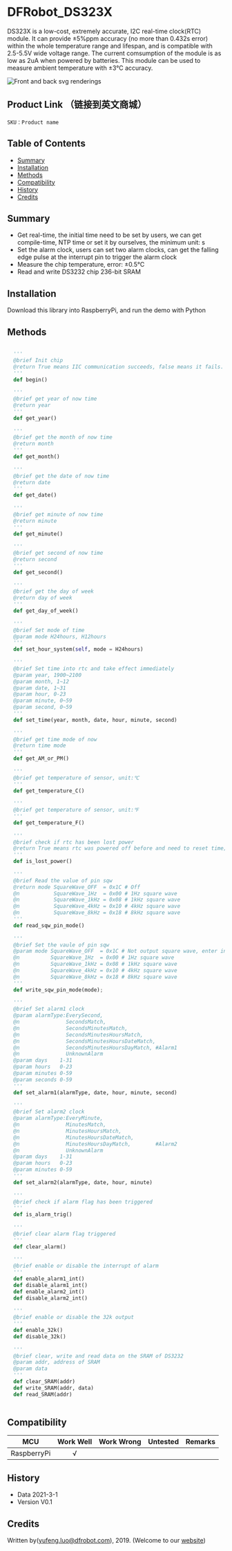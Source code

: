 # DFRobot_DS323X
DS323X is a low-cost, extremely accurate, I2C real-time clock(RTC) module. It can provide ±5%ppm accuracy (no more than 0.432s error) within the whole temperature range and lifespan, and is compatible with 2.5-5.5V wide voltage range. The current comsumption of the module is as low as 2uA when powered by batteries. This module can be used to measure ambient temperature with ±3℃ accuracy.   <br>

![Front and back svg renderings](https://github.com/ouki-wang/DFRobot_Sensor/raw/master/resources/images/SEN0245svg1.png)


## Product Link （链接到英文商城）
    SKU：Product name
   
## Table of Contents

* [Summary](#summary)
* [Installation](#installation)
* [Methods](#methods)
* [Compatibility](#compatibility)
* [History](#history)
* [Credits](#credits)

## Summary

* Get real-time, the initial time need to be set by users, we can get compile-time, NTP time or set it by ourselves, the minimum unit: s <br> 
* Set the alarm clock, users can set two alarm clocks, can get the falling edge pulse at the interrupt pin to trigger the alarm clock <br>
* Measure the chip temperature, error: ±0.5℃ <br>
* Read and write DS3232 chip 236-bit SRAM <br> 

## Installation

Download this library into RaspberryPi, and run the demo with Python
## Methods

```Python

  '''
  @brief Init chip 
  @return True means IIC communication succeeds, false means it fails. 
  '''
  def begin()
  
  '''
  @brief get year of now time
  @return year
  '''
  def get_year()
  
  '''
  @brief get the month of now time
  @return month
  '''
  def get_month()
  
  '''
  @brief get the date of now time
  @return date
  '''
  def get_date()
  
  '''
  @brief get minute of now time
  @return minute
  '''
  def get_minute()
  
  '''
  @brief get second of now time
  @return second
  '''
  def get_second()
  
  '''
  @brief get the day of week
  @return day of week
  '''
  def get_day_of_week()
  
  '''
  @brief Set mode of time
  @param mode H24hours, H12hours
  '''
  def set_hour_system(self, mode = H24hours)
  
  '''
  @brief Set time into rtc and take effect immediately
  @param year, 1900~2100
  @param month, 1~12
  @param date, 1~31
  @param hour, 0-23
  @param minute, 0~59
  @param second, 0~59
  '''
  def set_time(year, month, date, hour, minute, second)
  
  '''
  @brief get time mode of now
  @return time mode
  '''
  def get_AM_or_PM()
  
  '''
  @brief get temperature of sensor, unit:℃
  '''
  def get_temperature_C()
  
  '''
  @brief get temperature of sensor, unit:℉
  '''
  def get_temperature_F()
  
  '''
  @brief check if rtc has been lost power
  @return True means rtc was powered off before and need to reset time;False means rtc opearates well
  '''
  def is_lost_power()
  
  '''
  @brief Read the value of pin sqw
  @return mode SquareWave_OFF  = 0x1C # Off
  @n           SquareWave_1Hz  = 0x00 # 1Hz square wave
  @n           SquareWave_1kHz = 0x08 # 1kHz square wave
  @n           SquareWave_4kHz = 0x10 # 4kHz square wave
  @n           SquareWave_8kHz = 0x18 # 8kHz square wave
  '''
  def read_sqw_pin_mode()
  
  '''
  @brief Set the vaule of pin sqw
  @param mode SquareWave_OFF  = 0x1C # Not output square wave, enter interrupt mode
  @n          SquareWave_1Hz  = 0x00 # 1Hz square wave
  @n          SquareWave_1kHz = 0x08 # 1kHz square wave
  @n          SquareWave_4kHz = 0x10 # 4kHz square wave
  @n          SquareWave_8kHz = 0x18 # 8kHz square wave
  '''
  def write_sqw_pin_mode(mode);
  
  '''
  @brief Set alarm1 clock
  @param alarmType:EverySecond,
  @n               SecondsMatch,
  @n               SecondsMinutesMatch,
  @n               SecondsMinutesHoursMatch,
  @n               SecondsMinutesHoursDateMatch,
  @n               SecondsMinutesHoursDayMatch, #Alarm1
  @n               UnknownAlarm
  @param days    1-31
  @param hours   0-23
  @param minutes 0-59
  @param seconds 0-59
  '''
  def set_alarm1(alarmType, date, hour, minute, second)
  
  '''
  @brief Set alarm2 clock
  @param alarmType:EveryMinute,
  @n               MinutesMatch,
  @n               MinutesHoursMatch,
  @n               MinutesHoursDateMatch,
  @n               MinutesHoursDayMatch,        #Alarm2
  @n               UnknownAlarm
  @param days    1-31
  @param hours   0-23
  @param minutes 0-59
  '''
  def set_alarm2(alarmType, date, hour, minute)
  
  '''
  @brief check if alarm flag has been triggered
  '''
  def is_alarm_trig()
  
  '''
  @brief clear alarm flag triggered
  '''
  def clear_alarm()
  
  '''
  @brief enable or disable the interrupt of alarm 
  '''
  def enable_alarm1_int()
  def disable_alarm1_int()
  def enable_alarm2_int()
  def disable_alarm2_int()
  
  '''
  @brief enable or disable the 32k output 
  '''
  def enable_32k()
  def disable_32k()
  
  '''
  @brief clear, write and read data on the SRAM of DS3232
  @param addr, address of SRAM
  @param data
  '''
  def clear_SRAM(addr)
  def write_SRAM(addr, data)
  def read_SRAM(addr)
  
```

## Compatibility

MCU                | Work Well    | Work Wrong   | Untested    | Remarks
------------------ | :----------: | :----------: | :---------: | -----
RaspberryPi        |      √       |              |             | 


## History

- Data 2021-3-1
- Version V0.1


## Credits

Written by(yufeng.luo@dfrobot.com), 2019. (Welcome to our [website](https://www.dfrobot.com/))





